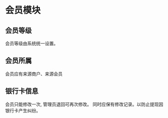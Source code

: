# 会员模块

## 会员等级

会员等级由系统统一设置。

## 会员所属

会员应有来源商户、来源会员

## 银行卡信息

会员只能修改一次, 管理员退回可再次修改。 同时应保有修改记录。以防止提现因银行卡产生纠纷。